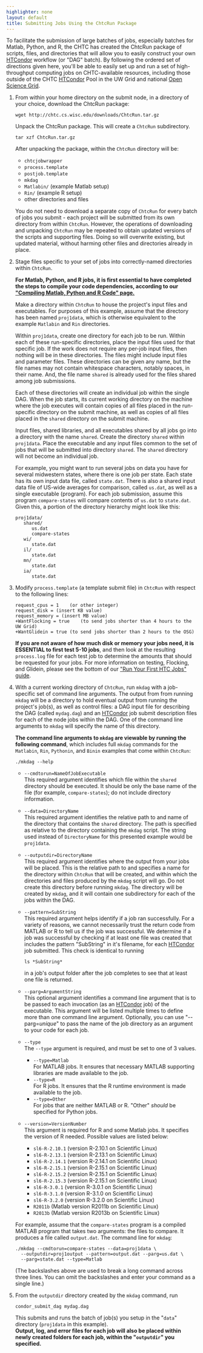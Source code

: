 ```yaml
---
highlighter: none
layout: default
title: Submitting Jobs Using the ChtcRun Package
---
```


To facilitate the submission of large batches of jobs, especially
batches for Matlab, Python, and R, the CHTC has created the ChtcRun
package of scripts, files, and directories that will allow you to easily
construct your own <a href="http://research.cs.wisc.edu/htcondor/">HTCondor</a> workflow (or \"DAG\" batch). By following
the ordered set of directions given here, you\'ll be able to easily set
up and run a set of high-throughput computing jobs on CHTC-available
resources, including those outside of the CHTC <a href="http://research.cs.wisc.edu/htcondor/">HTCondor</a> Pool in the UW
Grid and national <a href="http://www.opensciencegrid.org/">Open Science Grid</a>.

1.  From within your home directory on the submit node, in a directory
    of your choice, download the ChtcRun package:

        wget http://chtc.cs.wisc.edu/downloads/ChtcRun.tar.gz

    Unpack the ChtcRun package. This will create a `ChtcRun`
    subdirectory.

        tar xzf ChtcRun.tar.gz

    After unpacking the package, within the `ChtcRun` directory will be:

    -   `chtcjobwrapper`
    -   `process.template`
    -   `postjob.template`
    -   `mkdag`
    -   `Matlabin/` (example Matlab setup)
    -   `Rin/` (example R setup)
    -   other directories and files

    You do not need to download a separate copy of `ChtcRun` for every
    batch of jobs you submit - each project will be submitted from its
    own directory from within `ChtcRun`. However, the operations of
    downloading and unpacking `ChtcRun` may be repeated to obtain
    updated versions of the scripts and supporting files. Doing so will
    overwrite existing, but updated material, without harming other
    files and directories already in place.

2.  Stage files specific to your set of jobs into correctly-named
    directories within `ChtcRun`.

    **For Matlab, Python, and R jobs, it is first essential to have
    completed the steps to compile your code dependencies, according to
    our [\"Compiling Matlab, Python and R Code\"
    page.](http://chtc.cs.wisc.edu/MATLABandR.shtml)**

    Make a directory within `ChtcRun` to house the project\'s input
    files and executables. For purposes of this example, assume that the
    directory has been named `proj1data`, which is otherwise equivalent
    to the example `Matlabin` and `Rin` directories.

    Within `proj1data`, create one directory for each job to be run.
    Within each of these run-specific directories, place the input files
    used for that specific job. If the work does not require any per-job
    input files, then nothing will be in these directories. The files
    might include input files and parameter files. These directories can
    be given any name, but the file names may not contain whitespace
    characters, notably spaces, in their name. And, the file name
    `shared` is already used for the files shared among job submissions.

    Each of these directories will create an individual job within the
    single DAG. When the job starts, its current working directory on
    the machine where the job executes will contain copies of all files
    placed in the run-specific directory on the submit machine, as well
    as copies of all files placed in the `shared` directory on the
    submit machine.

    Input files, shared libraries, and all executables shared by all
    jobs go into a directory with the name `shared`. Create the
    directory `shared` within `proj1data`. Place the executable and any
    input files common to the set of jobs that will be submitted into
    directory `shared`. The `shared` directory will not become an
    individual job.

    For example, you might want to run several jobs on data you have for
    several midwestern states, where there is one job per state. Each
    state has its own input data file, called `state.dat`. There is also
    a shared input data file of US-wide averages for comparison, called
    `us.dat`, as well as a single executable (program). For each job
    submission, assume this program `compare-states` will compare
    contents of `us.dat` to `state.dat`. Given this, a portion of the
    directory hierarchy might look like this:

        proj1data/
           shared/
              us.dat
              compare-states
           wi/
              state.dat
           il/
              state.dat
           mn/
              state.dat
           ia/
              state.dat

3.  Modify `process.template` (a template submit file) in `ChtcRun` with
    respect to the following lines:

        request_cpus = 1    (or other integer)
        request_disk = (insert KB value)
        request_memory = (insert MB value)
        +WantFlocking = true    (to send jobs shorter than 4 hours to the UW Grid)
        +WantGlidein = true (to send jobs shorter than 2 hours to the OSG)

    **If you are not aware of how much disk or memory your jobs need, it
    is ESSENTIAL to first test 5-10 jobs**, and then look at the
    resulting `process.log` file for each test job to determine the
    amounts that should be requested for your jobs. For more information
    on testing, Flocking, and Glidein, please see the bottom of our
    [\"Run Your First HTC Jobs\"
    guide](http://chtc.cs.wisc.edu/helloworld.shtml).

4.  With a current working directory of `ChtcRun`, run `mkdag` with a
    job-specific set of command line arguments. The output from from
    running `mkdag` will be a directory to hold eventual output from
    running the project\'s job(s), as well as control files: a DAG input
    file for describing the DAG (called `mydag.dag`) and an <a href="http://research.cs.wisc.edu/htcondor/">HTCondor</a> job
    submit description files for each of the node jobs within the DAG.
    One of the command line arguments to `mkdag` will specify the name
    of this directory.

    **The command line arguments to `mkdag` are viewable by running the
    following command**, which includes full `mkdag` commands for the
    `Matlabin`, `Rin`, `Pythonin`, and `Binin` examples that come within
    `ChtcRun`:

        ./mkdag --help

    -   `--cmdtorun=NameOfJobExecutable`\
        This required argument identifies which file within the `shared`
        directory should be executed. It should be only the base name of
        the file (for example, `compare-states`); do not include
        directory information.
    -   `--data=DirectoryName`\
        This required argument identifies the relative path to and name
        of the directory that contains the `shared` directory. The path
        is specified as relative to the directory containing the `mkdag`
        script. The string used instead of `DirectoryName` for this
        presented example would be `proj1data`.
    -   `--outputdir=DirectoryName`\
        This required argument identifies where the output from your
        jobs will be placed. This is the relative path to and specifies
        a name for the directory within `ChtcRun` that will be created,
        and within which the directories and files produced by the
        `mkdag` script will go. Do not create this directory before
        running `mkdag`. The directory will be created by `mkdag`, and
        it will contain one subdirectory for each of the jobs within the
        DAG.
    -   `--pattern=SubString`\
        This required argument helps identify if a job ran successfully.
        For a variety of reasons, we cannot necessarily trust the return
        code from MATLAB or R to tell us if the job was successful. We
        determine if a job was successful by checking if at least one
        file was created that includes the pattern \"SubString\" in
        it\'s filename, for each <a href="http://research.cs.wisc.edu/htcondor/">HTCondor</a> job submitted. This check is
        identical to running

            ls *SubString*

        in a job\'s output folder after the job completes to see that at
        least one file is returned.

    -   `--parg=ArgumentString`\
        This optional argument identifies a command line argument that
        is to be passed to each invocation (as an <a href="http://research.cs.wisc.edu/htcondor/">HTCondor</a> job) of the
        executable. This argument will be listed multiple times to
        define more than one command line argument. Optionally, you can
        use \"\--parg=*unique*\" to pass the name of the job directory
        as an argument to your code for each job.
    -   `--type`\
        The `--type` argument is required, and must be set to one of 3
        values.
        -   `--type=Matlab`\
            For MATLAB jobs. It ensures that necessary MATLAB supporting
            libraries are made available to the job.
        -   `--type=R`\
            For R jobs. It ensures that the R runtime environment is
            made available to the job.
        -   `--type=Other`\
            For jobs that are neither MATLAB or R. \"Other\" *should* be
            specified for Python jobs.
    -   `--version=VersionNumber`\
        This argument is required for R and some Matlab jobs. It
        specifies the version of R needed. Possible values are listed
        below:
        -   `sl6-R-2.10.1` (version R-2.10.1 on Scientific Linux)
        -   `sl6-R-2.13.1` (version R-2.13.1 on Scientific Linux)
        -   `sl6-R-2.14.1` (version R-2.14.1 on Scientific Linux)
        -   `sl6-R-2.15.1` (version R-2.15.1 on Scientific Linux)
        -   `sl6-R-2.15.2` (version R-2.15.1 on Scientific Linux)
        -   `sl6-R-2.15.3` (version R-2.15.1 on Scientific Linux)
        -   `sl6-R-3.0.1` (version R-3.0.1 on Scientific Linux)
        -   `sl6-R-3.1.0` (version R-3.1.0 on Scientific Linux)
        -   `sl6-R-3.2.0` (version R-3.2.0 on Scientific Linux)
        -   `R2011b` (Matlab version R2011b on Scientific Linux)
        -   `R2013b` (Matlab version R2013b on Scientific Linux)

    For example, assume that the `compare-states` program is a compiled
    MATLAB program that takes two arguments: the files to compare. It
    produces a file called `output.dat`. The command line for `mkdag`:

        ./mkdag --cmdtorun=compare-states --data=proj1data \
          --outputdir=proj1output --pattern=output.dat --parg=us.dat \
          --parg=state.dat --type=Matlab 

    (The backslashes above are used to break a long command across three
    lines. You can omit the backslashes and enter your command as a
    single line.)

5.  From the `outputdir` directory created by the `mkdag` command, run

        condor_submit_dag mydag.dag

    This submits and runs the batch of job(s) you setup in the
    \"`data`\" directory (`proj1data` in this example).  
    **Output, log,
    and error files for each job will also be placed within newly
    created folders for each job, within the \"`outputdir`\" you
    specified.**
